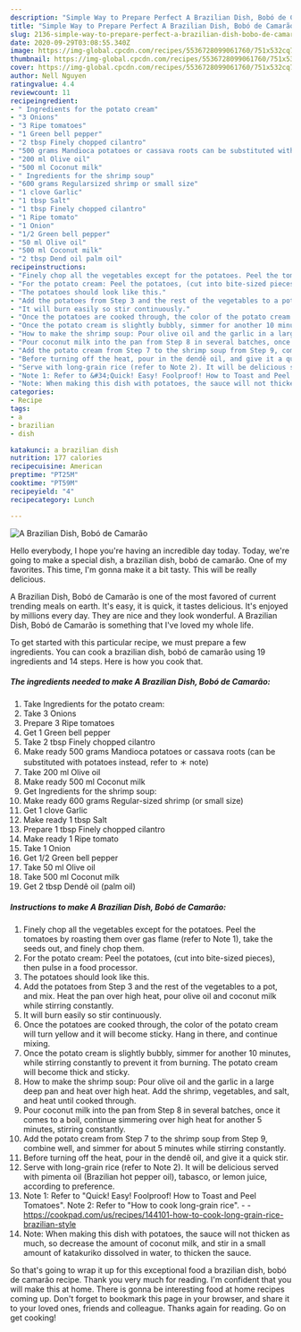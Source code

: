 ```yaml
---
description: "Simple Way to Prepare Perfect A Brazilian Dish, Bobó de Camarão"
title: "Simple Way to Prepare Perfect A Brazilian Dish, Bobó de Camarão"
slug: 2136-simple-way-to-prepare-perfect-a-brazilian-dish-bobo-de-camarao
date: 2020-09-29T03:08:55.340Z
image: https://img-global.cpcdn.com/recipes/5536728099061760/751x532cq70/a-brazilian-dish-bobo-de-camarao-recipe-main-photo.jpg
thumbnail: https://img-global.cpcdn.com/recipes/5536728099061760/751x532cq70/a-brazilian-dish-bobo-de-camarao-recipe-main-photo.jpg
cover: https://img-global.cpcdn.com/recipes/5536728099061760/751x532cq70/a-brazilian-dish-bobo-de-camarao-recipe-main-photo.jpg
author: Nell Nguyen
ratingvalue: 4.4
reviewcount: 11
recipeingredient:
- " Ingredients for the potato cream"
- "3 Onions"
- "3 Ripe tomatoes"
- "1 Green bell pepper"
- "2 tbsp Finely chopped cilantro"
- "500 grams Mandioca potatoes or cassava roots can be substituted with potatoes instead refer to  note"
- "200 ml Olive oil"
- "500 ml Coconut milk"
- " Ingredients for the shrimp soup"
- "600 grams Regularsized shrimp or small size"
- "1 clove Garlic"
- "1 tbsp Salt"
- "1 tbsp Finely chopped cilantro"
- "1 Ripe tomato"
- "1 Onion"
- "1/2 Green bell pepper"
- "50 ml Olive oil"
- "500 ml Coconut milk"
- "2 tbsp Dend oil palm oil"
recipeinstructions:
- "Finely chop all the vegetables except for the potatoes. Peel the tomatoes by roasting them over gas flame (refer to Note 1), take the seeds out, and finely chop them."
- "For the potato cream: Peel the potatoes, (cut into bite-sized pieces), then pulse in a food processor."
- "The potatoes should look like this."
- "Add the potatoes from Step 3 and the rest of the vegetables to a pot, and mix. Heat the pan over high heat, pour olive oil and coconut milk while stirring constantly."
- "It will burn easily so stir continuously."
- "Once the potatoes are cooked through, the color of the potato cream will turn yellow and it will become sticky. Hang in there, and continue mixing."
- "Once the potato cream is slightly bubbly, simmer for another 10 minutes, while stirring constantly to prevent it from burning. The potato cream will become thick and sticky."
- "How to make the shrimp soup: Pour olive oil and the garlic in a large deep pan and heat over high heat. Add the shrimp, vegetables, and salt, and heat until cooked through."
- "Pour coconut milk into the pan from Step 8 in several batches, once it comes to a boil, continue simmering over high heat for another 5 minutes, stirring constantly."
- "Add the potato cream from Step 7 to the shrimp soup from Step 9, combine well, and simmer for about 5 minutes while stirring constantly."
- "Before turning off the heat, pour in the dendê oil, and give it a quick stir."
- "Serve with long-grain rice (refer to Note 2). It will be delicious served with pimenta oil (Brazilian hot pepper oil), tabasco, or lemon juice, according to preference."
- "Note 1: Refer to &#34;Quick! Easy! Foolproof! How to Toast and Peel Tomatoes&#34;. Note 2: Refer to &#34;How to cook long-grain rice&#34;.  https://cookpad.com/us/recipes/144101-how-to-cook-long-grain-rice-brazilian-style"
- "Note: When making this dish with potatoes, the sauce will not thicken as much, so decrease the amount of coconut milk, and stir in a small amount of katakuriko dissolved in water, to thicken the sauce."
categories:
- Recipe
tags:
- a
- brazilian
- dish

katakunci: a brazilian dish 
nutrition: 177 calories
recipecuisine: American
preptime: "PT25M"
cooktime: "PT59M"
recipeyield: "4"
recipecategory: Lunch

---
```



![A Brazilian Dish, Bobó de Camarão](https://img-global.cpcdn.com/recipes/5536728099061760/751x532cq70/a-brazilian-dish-bobo-de-camarao-recipe-main-photo.jpg)

Hello everybody, I hope you're having an incredible day today. Today, we're going to make a special dish, a brazilian dish, bobó de camarão. One of my favorites. This time, I'm gonna make it a bit tasty. This will be really delicious.



A Brazilian Dish, Bobó de Camarão is one of the most favored of current trending meals on earth. It's easy, it is quick, it tastes delicious. It's enjoyed by millions every day. They are nice and they look wonderful. A Brazilian Dish, Bobó de Camarão is something that I've loved my whole life.


To get started with this particular recipe, we must prepare a few ingredients. You can cook a brazilian dish, bobó de camarão using 19 ingredients and 14 steps. Here is how you cook that.

<!--inarticleads1-->

##### The ingredients needed to make A Brazilian Dish, Bobó de Camarão:

1. Take  Ingredients for the potato cream:
1. Take 3 Onions
1. Prepare 3 Ripe tomatoes
1. Get 1 Green bell pepper
1. Take 2 tbsp Finely chopped cilantro
1. Make ready 500 grams Mandioca potatoes or cassava roots (can be substituted with potatoes instead, refer to ＊ note)
1. Take 200 ml Olive oil
1. Make ready 500 ml Coconut milk
1. Get  Ingredients for the shrimp soup:
1. Make ready 600 grams Regular-sized shrimp (or small size)
1. Get 1 clove Garlic
1. Make ready 1 tbsp Salt
1. Prepare 1 tbsp Finely chopped cilantro
1. Make ready 1 Ripe tomato
1. Take 1 Onion
1. Get 1/2 Green bell pepper
1. Take 50 ml Olive oil
1. Take 500 ml Coconut milk
1. Get 2 tbsp Dendê oil (palm oil)




<!--inarticleads2-->

##### Instructions to make A Brazilian Dish, Bobó de Camarão:

1. Finely chop all the vegetables except for the potatoes. Peel the tomatoes by roasting them over gas flame (refer to Note 1), take the seeds out, and finely chop them.
1. For the potato cream: Peel the potatoes, (cut into bite-sized pieces), then pulse in a food processor.
1. The potatoes should look like this.
1. Add the potatoes from Step 3 and the rest of the vegetables to a pot, and mix. Heat the pan over high heat, pour olive oil and coconut milk while stirring constantly.
1. It will burn easily so stir continuously.
1. Once the potatoes are cooked through, the color of the potato cream will turn yellow and it will become sticky. Hang in there, and continue mixing.
1. Once the potato cream is slightly bubbly, simmer for another 10 minutes, while stirring constantly to prevent it from burning. The potato cream will become thick and sticky.
1. How to make the shrimp soup: Pour olive oil and the garlic in a large deep pan and heat over high heat. Add the shrimp, vegetables, and salt, and heat until cooked through.
1. Pour coconut milk into the pan from Step 8 in several batches, once it comes to a boil, continue simmering over high heat for another 5 minutes, stirring constantly.
1. Add the potato cream from Step 7 to the shrimp soup from Step 9, combine well, and simmer for about 5 minutes while stirring constantly.
1. Before turning off the heat, pour in the dendê oil, and give it a quick stir.
1. Serve with long-grain rice (refer to Note 2). It will be delicious served with pimenta oil (Brazilian hot pepper oil), tabasco, or lemon juice, according to preference.
1. Note 1: Refer to &#34;Quick! Easy! Foolproof! How to Toast and Peel Tomatoes&#34;. Note 2: Refer to &#34;How to cook long-grain rice&#34;. -  - https://cookpad.com/us/recipes/144101-how-to-cook-long-grain-rice-brazilian-style
1. Note: When making this dish with potatoes, the sauce will not thicken as much, so decrease the amount of coconut milk, and stir in a small amount of katakuriko dissolved in water, to thicken the sauce.




So that's going to wrap it up for this exceptional food a brazilian dish, bobó de camarão recipe. Thank you very much for reading. I'm confident that you will make this at home. There is gonna be interesting food at home recipes coming up. Don't forget to bookmark this page in your browser, and share it to your loved ones, friends and colleague. Thanks again for reading. Go on get cooking!
